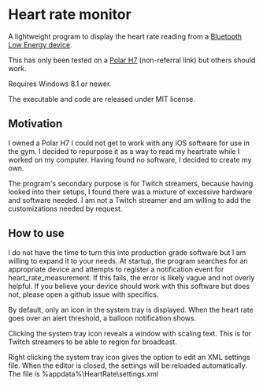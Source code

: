 Heart rate monitor
==================

A lightweight program to display the heart rate reading from a 
[Bluetooth Low Energy device](https://www.bluetooth.com/specifications/gatt/viewer?attributeXmlFile=org.bluetooth.characteristic.heart_rate_measurement.xml).

This has only been tested on a [Polar H7](https://www.amazon.com/dp/B007S088F4) (non-referral link) but others should work.

Requires Windows 8.1 or newer.

The executable and code are released under MIT license.

Motivation
----------
I owned a Polar H7 I could not get to work with any iOS software for use in the
gym. I decided to repurpose it as a way to read my heartrate while I worked on
my computer. Having found no software, I decided to create my own.

The program's secondary purpose is for Twitch streamers, because having looked
into their setups, I found there was a mixture of excessive hardware and
software needed. I am not a Twitch streamer and am willing to add the
customizations needed by request.

How to use
----------
I do not have the time to turn this into production grade software but I am
willing to expand it to your needs. At startup, the program searches for an
appropriate device and attempts to register a notification event for
heart_rate_measurement. If this fails, the error is likely vague and not overly
helpful. If you believe your device should work with this software but does
not, please open a github issue with specifics.

By default, only an icon in the system tray is displayed. When the heart rate
goes over an alert threshold, a balloon notification shows.

Clicking the system tray icon reveals a window with scaling text. This is for
Twitch streamers to be able to region for broadcast.

Right clicking the system tray icon gives the option to edit an XML settings
file. When the editor is closed, the settings will be reloaded automatically.
The file is %appdata%\HeartRate\settings.xml